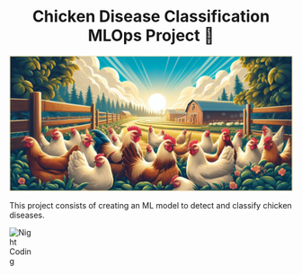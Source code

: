 <h1 align="center">Chicken Disease Classification MLOps Project 🐔</h1>

<p align="center">
  <img src="https://github.com/JSaez97/JSaez97/blob/assets/chicken_disease_banner.png" alt="Javier_Saez_Banner">
</p>

This project consists of creating an ML model to detect and classify chicken diseases.

<img alt="Night Coding" src="./assets/Hand%20Wave.gif" width='40' align="left"/><h2></h2>

